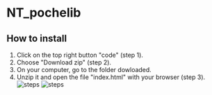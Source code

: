 # NT_pochelib

## How to install
1. Click on the top right button "code" (step 1).
2. Choose "Download zip" (step 2).
3. On your computer, go to the folder dowloaded.
4. Unzip it and open the file "index.html" with your browser (step 3).
![steps](https://github.com/ntahari/NT_pochelib/tree/add_favorite_and_remove_functions\images\download_code_source.png)
![steps](https://github.com/ntahari/NT_pochelib/tree/add_favorite_and_remove_functions\images\step_install.png)
